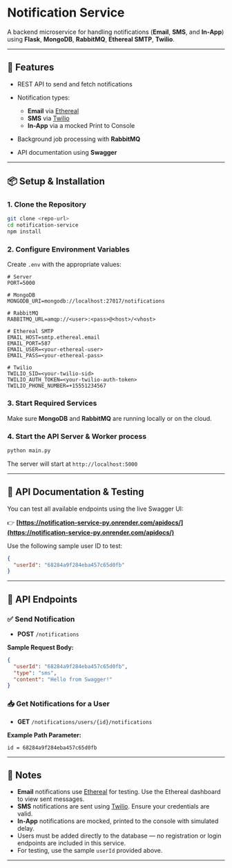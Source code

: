 # Notification Service

A backend microservice for handling notifications  (**Email**, **SMS**, and **In-App**) using **Flask**, **MongoDB**, **RabbitMQ**, **Ethereal SMTP**, **Twilio**.

---

## 🚀 Features

* REST API to send and fetch notifications
* Notification types:

  * **Email** via [Ethereal](https://ethereal.email/)
  * **SMS** via [Twilio](https://www.twilio.com/)
  * **In-App** via a mocked Print to Console 
* Background job processing with **RabbitMQ**
* API documentation using **Swagger**

---

## 📦 Setup & Installation

### 1. Clone the Repository

```bash
git clone <repo-url>
cd notification-service
npm install
```

### 2. Configure Environment Variables

Create `.env` with the appropriate values:

```dotenv
# Server
PORT=5000

# MongoDB
MONGODB_URI=mongodb://localhost:27017/notifications

# RabbitMQ
RABBITMQ_URL=amqp://<user>:<pass>@<host>/<vhost>

# Ethereal SMTP
EMAIL_HOST=smtp.ethereal.email
EMAIL_PORT=587
EMAIL_USER=<your-ethereal-user>
EMAIL_PASS=<your-ethereal-pass>

# Twilio
TWILIO_SID=<your-twilio-sid>
TWILIO_AUTH_TOKEN=<your-twilio-auth-token>
TWILIO_PHONE_NUMBER=+15551234567

```

### 3. Start Required Services

Make sure **MongoDB** and **RabbitMQ** are running locally or on the cloud.

### 4. Start the API Server & Worker process

```bash
python main.py
```

The server will start at `http://localhost:5000`


---

## 📘 API Documentation & Testing

You can test all available endpoints using the live Swagger UI:

👉 **[https://notification-service-py.onrender.com/apidocs/](https://notification-service-py.onrender.com/apidocs/)**

Use the following sample user ID to test:

```json
{
  "userId": "68284a9f284eba457c65d0fb"
}
```

---

## 📡 API Endpoints

### ✅ Send Notification

* **POST** `/notifications`

**Sample Request Body:**

```json
{
  "userId": "68284a9f284eba457c65d0fb",
  "type": "sms",
  "content": "Hello from Swagger!"
}
```

### 📥 Get Notifications for a User

* **GET** `/notifications/users/{id}/notifications`

**Example Path Parameter:**

```
id = 68284a9f284eba457c65d0fb
```

---

## 📝 Notes

* **Email** notifications use [Ethereal](https://ethereal.email/) for testing. Use the Ethereal dashboard to view sent messages.
* **SMS** notifications are sent using [Twilio](https://www.twilio.com/). Ensure your credentials are valid.
* **In-App** notifications are mocked, printed to the console with simulated delay.
* Users must be added directly to the database — no registration or login endpoints are included in this service.
* For testing, use the sample `userId` provided above.

---
